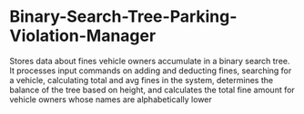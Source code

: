 # Binary-Search-Tree-Parking-Violation-Manager
Stores data about fines vehicle owners accumulate in a binary search tree. It processes input commands on adding and deducting fines, searching for a vehicle, calculating total and avg fines in the system, determines the balance of the tree based on height, and calculates the total fine amount for vehicle owners whose names are alphabetically lower
